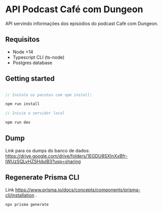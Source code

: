 # API Podcast Café com Dungeon

API servindo informações dos episódios do podcast Café com Dungeon.

## Requisitos

- Node >14
- Typescript CLI (ts-node)
- Postgres database

## Getting started


```js

// Instale os pacotes com npm install:

npm run install

// Inicie o servidor local

npm run dev

```

## Dump

Link para os dumps do banco de dados: https://drive.google.com/drive/folders/1EGDU8SXInXxBfr-IWUzSQLvHZSHdulB3?usp=sharing

## Regenerate Prisma CLI

Link https://www.prisma.io/docs/concepts/components/prisma-cli/installation .

```
npx prisma generate
```